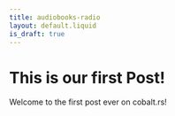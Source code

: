 ```yaml
---
title: audiobooks-radio
layout: default.liquid
is_draft: true
---
```

# This is our first Post!

Welcome to the first post ever on cobalt.rs!
